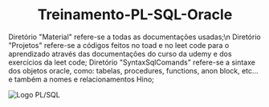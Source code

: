 <h1 align = center> Treinamento-PL-SQL-Oracle </h1>
Diretório "Material" refere-se a todas as documentações usadas;\n
Diretório "Projetos" refere-se a códigos feitos no toad e no leet code para o aprendizado através das documentações do curso da udemy 
e dos exercícios da leet code;
Diretório "SyntaxSqlComands" refere-se a sintaxe dos objetos oracle, como: tabelas, procedures, functions, anon block, etc... 
e também a nomes e relacionamentos Hino;

![Logo PL/SQL](https://pasteboard.co/wvNpP6J7f6wK.jpg)
